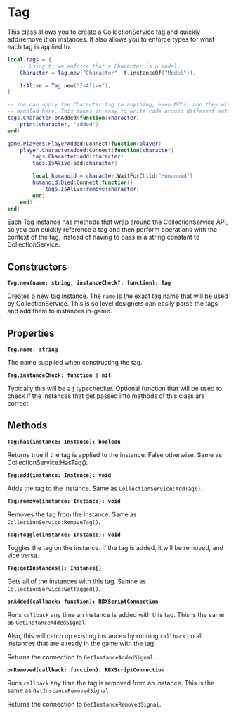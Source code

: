 # Tag

This class allows you to create a CollectionService tag and quickly add/remove
it on instances. It also allows you to enforce types for what each tag is
applied to.

```lua
local tags = {
	-- Using t, we enforce that a Character is a model.
	Character = Tag.new("Character", t.instanceOf("Model")),

    IsAlive = Tag.new("IsAlive"),
}

-- You can apply the Character tag to anything, even NPCs, and they will all be
-- handled here. This makes it easy to write code around different entities.
tags.Character:onAdded(function(character)
    print(character, "added")
end)

game.Players.PlayerAdded:Connect(function(player)
    player.CharacterAdded:Connect(function(character)
        tags.Character:add(character)
        tags.IsAlive:add(character)

        local humanoid = character:WaitForChild("Humanoid")
        humanoid.Died:Connect(function()
            tags.IsAlive:remove(character)
        end)
    end)
end)
```

Each Tag instance has methods that wrap around the CollectionService API, so you
can quickly reference a tag and then perform operations with the context of the
tag, instead of having to pass in a string constant to CollectionService.

## Constructors

**`Tag.new(name: string, instanceCheck?: function): Tag`**

Creates a new tag instance. The `name` is the exact tag name that will be used
by CollectionService. This is so level designers can easily parse the tags and
add them to instances in-game.

## Properties

**`Tag.name: string`**

The name supplied when constructing the tag.

**`Tag.instanceCheck: function | nil`**

Typically this will be a [t](https://github.com/osyrisrblx/t) typechecker.
Optional function that will be used to check if the instances that get passed
into methods of this class are correct.

## Methods

**`Tag:has(instance: Instance): boolean`**

Returns true if the tag is applied to the instance. False otherwise. Same as
CollectionService:HasTag().

**`Tag:add(instance: Instance): void`**

Adds the tag to the instance. Same as `CollectionService:AddTag()`.

**`Tag:remove(instance: Instance): void`**

Removes the tag from the instance. Same as `CollectionService:RemoveTag()`.

**`Tag:toggle(instance: Instance): void`**

Toggles the tag on the instance. If the tag is added, it will be removed, and
vice versa.

**`Tag:getInstances(): Instance[]`**

Gets all of the instances with this tag. Samne as `CollectionService:GetTagged()`.

**`onAdded(callback: function): RBXScriptConnection`**

Runs `callback` any time an instance is added with this tag. This is the same as
`GetInstanceAddedSignal`.

Also, this will catch up existing instances by running `callback` on all
instances that are already in the game with the tag.

Returns the connection to `GetInstanceAddedSignal`.

**`onRemoved(callback: function): RBXScriptConnection`**

Runs `callback` any time the tag is removed from an instance. This is the same
as `GetInstanceRemovedSignal`.

Returns the connection to `GetInstanceRemovedSignal`.
